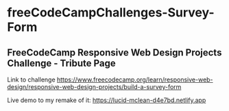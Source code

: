 # freeCodeCampChallenges-Survey-Form

## FreeCodeCamp Responsive Web Design Projects Challenge - Tribute Page

Link to challenge https://www.freecodecamp.org/learn/responsive-web-design/responsive-web-design-projects/build-a-survey-form

Live demo to my remake of it: https://lucid-mclean-d4e7bd.netlify.app

